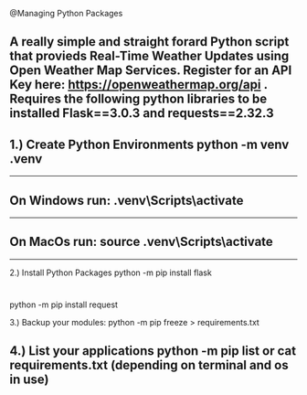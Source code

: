 @Managing Python Packages

A really simple and straight forard Python script that provieds Real-Time Weather Updates using Open Weather Map Services. Register for an API Key here: https://openweathermap.org/api . Requires the following python libraries to be installed Flask==3.0.3 and requests==2.32.3 
--------
1.) Create Python Environments
python -m venv .venv
--------
--------
On Windows run:
.venv\Scripts\activate
--------
--------
On MacOs run:
source .venv\Scripts\activate
--------
--------
2.) Install Python Packages
python -m pip install flask
#
python -m pip install request

3.) Backup your modules:
python -m pip freeze > requirements.txt

4.) List your applications
python -m pip list or 
cat requirements.txt (depending on terminal and os in use)
--------

